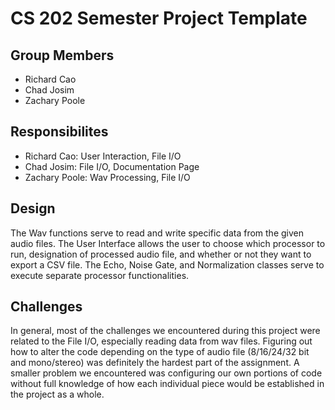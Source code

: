 # CS 202 Semester Project Template

## Group Members
- Richard Cao
- Chad Josim
- Zachary Poole

## Responsibilites
- Richard Cao: User Interaction, File I/O
- Chad Josim: File I/O, Documentation Page
- Zachary Poole: Wav Processing, File I/O

## Design
The Wav functions serve to read and write specific data from the given audio files. The User Interface allows the user to choose which processor to run, designation of processed audio file, and whether or not they want to export a CSV file. The Echo, Noise Gate, and Normalization classes serve to execute separate processor functionalities.

## Challenges
In general, most of the challenges we encountered during this project were related to the File I/O, especially reading data from wav files. Figuring out how to alter the code depending on the type of audio file (8/16/24/32 bit and mono/stereo) was definitely the hardest part of the assignment. A smaller problem we encountered was configuring our own portions of code without full knowledge of how each individual piece would be established in the project as a whole.



